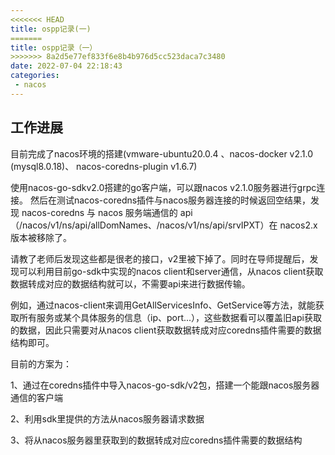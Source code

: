 ```yaml
---
<<<<<<< HEAD
title: ospp记录(一)
=======
title: ospp记录（一）
>>>>>>> 8a2d5e77ef833f6e8b4b976d5cc523daca7c3480
date: 2022-07-04 22:18:43
categories: 
 - nacos
---
```

## 工作进展
目前完成了nacos环境的搭建(vmware-ubuntu20.0.4 、nacos-docker v2.1.0 (mysql8.0.18)、 nacos-coredns-plugin v1.6.7)

使用nacos-go-sdkv2.0搭建的go客户端，可以跟nacos v2.1.0服务器进行grpc连接。 然后在测试nacos-coredns插件与nacos服务器连接的时候返回空结果，发现 nacos-coredns 与 nacos 服务端通信的 api（/nacos/v1/ns/api/allDomNames、/nacos/v1/ns/api/srvIPXT）在 nacos2.x 版本被移除了。

请教了老师后发现这些都是很老的接口，v2里被下掉了。同时在导师提醒后，发现可以利用目前go-sdk中实现的nacos client和server通信，从nacos client获取数据转成对应的数据结构就可以，不需要api来进行数据传输。

例如，通过nacos-client来调用GetAllServicesInfo、GetService等方法，就能获取所有服务或某个具体服务的信息（ip、port...），这些数据看可以覆盖旧api获取的数据，因此只需要对从nacos client获取数据转成对应coredns插件需要的数据结构即可。

目前的方案为：

1、通过在coredns插件中导入nacos-go-sdk/v2包，搭建一个能跟nacos服务器通信的客户端

2、利用sdk里提供的方法从nacos服务器请求数据

3、将从nacos服务器里获取到的数据转成对应coredns插件需要的数据结构

